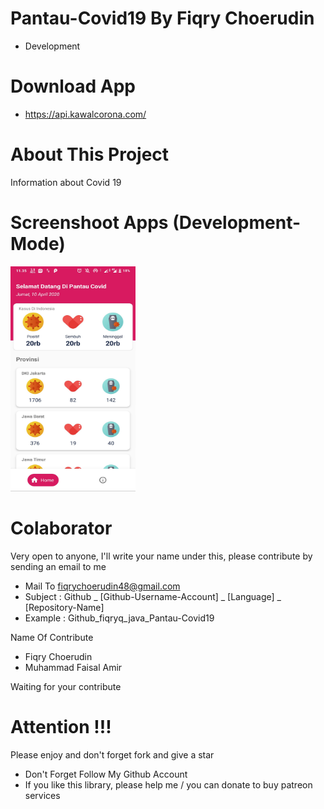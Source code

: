 # Pantau-Covid19 By Fiqry Choerudin
- Development

# Download App
- https://api.kawalcorona.com/

# About This Project
Information about Covid 19

# Screenshoot Apps (Development-Mode)
<span align="center"><img width="200px" height="360px" src="docs/images/145755.jpg"></span>

# Colaborator
Very open to anyone, I'll write your name under this, please contribute by sending an email to me

- Mail To fiqrychoerudin48@gmail.com
- Subject : Github _ [Github-Username-Account] _ [Language] _ [Repository-Name]
- Example : Github_fiqryq_java_Pantau-Covid19

Name Of Contribute
- Fiqry Choerudin
- Muhammad Faisal Amir

Waiting for your contribute

# Attention !!!
Please enjoy and don't forget fork and give a star
- Don't Forget Follow My Github Account
- If you like this library, please help me / you can donate to buy patreon services